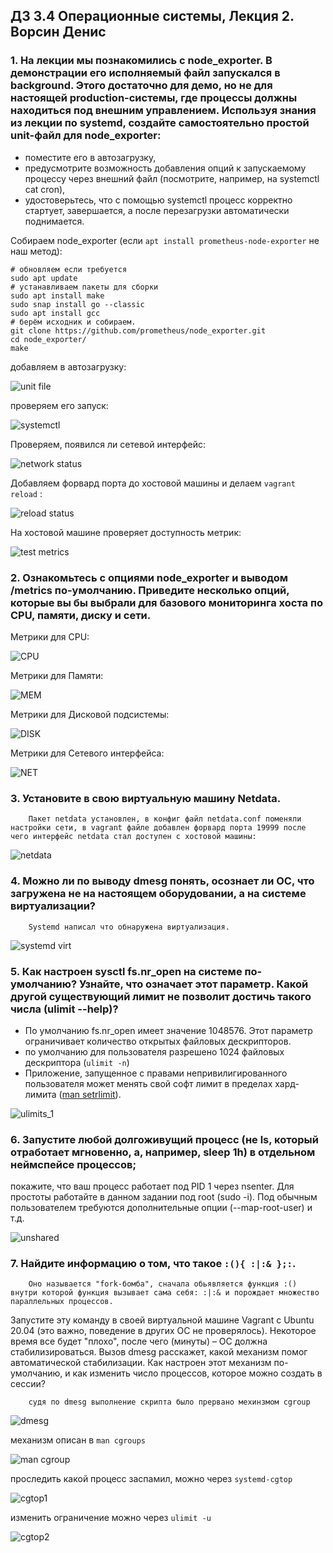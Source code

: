 ## ДЗ 3.4 Операционные системы, Лекция 2. Ворсин Денис 

### 1. На лекции мы познакомились с node_exporter. В демонстрации его исполняемый файл запускался в background. Этого достаточно для демо, но не для настоящей production-системы, где процессы должны находиться под внешним управлением. Используя знания из лекции по systemd, создайте самостоятельно простой unit-файл для node_exporter:
 - поместите его в автозагрузку,
 - предусмотрите возможность добавления опций к запускаемому процессу через внешний файл (посмотрите, например, на systemctl cat cron),
 - удостоверьтесь, что с помощью systemctl процесс корректно стартует, завершается, а после перезагрузки автоматически поднимается.


Собираем node_exporter (если `apt install prometheus-node-exporter` не наш метод): 
```shell
# обновляем если требуется
sudo apt update
# устанавливаем пакеты для сборки
sudo apt install make
sudo snap install go --classic
sudo apt install gcc
# берём исходник и собираем.
git clone https://github.com/prometheus/node_exporter.git
cd node_exporter/
make
```

добавляем в автозагрузку:

![unit file](https://i.ibb.co/fMxjDVH/2021-11-26-13-04-44.jpg)


проверяем его запуск:

![systemctl](https://i.ibb.co/q936kK5/2021-11-26-13-04-24.jpg)


Проверяем, появился ли сетевой интерфейс:

![network status](https://i.ibb.co/KqCGVb9/2021-11-26-13-05-52.jpg)


Добавляем форвард порта до хостовой машины и делаем `vagrant reload` :

![reload status](https://i.ibb.co/j4JkthN/2021-11-26-13-05-25.jpg)


На хостовой машине проверяет доступность метрик:

![test metrics](https://i.ibb.co/Qc72nCL/2021-11-26-13-03-32.jpg)



### 2. Ознакомьтесь с опциями node_exporter и выводом /metrics по-умолчанию. Приведите несколько опций, которые вы бы выбрали для базового мониторинга хоста по CPU, памяти, диску и сети.

Метрики для CPU:

![CPU](https://i.ibb.co/SNWwrVw/2021-11-26-13-11-09.jpg)

Метрики для Памяти:

![MEM](https://i.ibb.co/zF0KTrL/2021-11-26-13-11-24.jpg)

Метрики для Дисковой подсистемы:

![DISK](https://i.ibb.co/zrPv6mP/2021-11-26-13-13-21.jpg)

Метрики для Сетевого интерфейса:

![NET](https://i.ibb.co/rfznMKQ/2021-11-26-13-44-09.jpg)


### 3. Установите в свою виртуальную машину Netdata. 


        Пакет netdata установлен, в конфиг файл netdata.conf поменяли настройки сети, в vagrant файле добавлен форвард порта 19999 после чего интерфейс netdata стал доступен с хостовой машины:

![netdata](https://i.ibb.co/0yT0gZx/2021-11-26-13-49-07.jpg)
  

### 4. Можно ли по выводу dmesg понять, осознает ли ОС, что загружена не на настоящем оборудовании, а на системе виртуализации?


        Systemd написал что обнаружена виртуализация.

![systemd virt](https://i.ibb.co/K6TRW35/2021-11-26-14-07-03.jpg)


### 5. Как настроен sysctl fs.nr_open на системе по-умолчанию? Узнайте, что означает этот параметр. Какой другой существующий лимит не позволит достичь такого числа (ulimit --help)?

 - По умолчанию fs.nr_open имеет значение 1048576. Этот параметр ограничивает количество открытых файловых дескрипторов. 
 - по умолчанию для пользователя разрешено 1024 файловых дескриптора (`ulimit -n`)
 - Приложение, запущенное с правами непривилигированного пользователя может менять свой софт лимит в пределах хард-лимита ([man setrlimit](https://i.ibb.co/86KHcNy/2021-11-26-14-34-06.jpg)). 


![ulimits_1](https://i.ibb.co/pKqJckB/2021-11-26-14-18-31-1.jpg)


### 6. Запустите любой долгоживущий процесс (не ls, который отработает мгновенно, а, например, sleep 1h) в отдельном неймспейсе процессов; 
покажите, что ваш процесс работает под PID 1 через nsenter. Для простоты работайте в данном задании под root (sudo -i). Под обычным пользователем требуются дополнительные опции (--map-root-user) и т.д.
 
![unshared](https://i.ibb.co/HXZKxQF/2021-11-26-15-26-20.jpg)


### 7. Найдите информацию о том, что такое `:(){ :|:& };:`. 


        Оно называется "fork-бомба", сначала обьявляется функция :() внутри которой функция вызывает сама себя: :|:& и порождает множество параллельных процессов.
        
 
 Запустите эту команду в своей виртуальной машине Vagrant с Ubuntu 20.04 (это важно, поведение в других ОС не проверялось). Некоторое время все будет "плохо", после чего (минуты) – ОС должна стабилизироваться. 
 Вызов dmesg расскажет, какой механизм помог автоматической стабилизации. 
 Как настроен этот механизм по-умолчанию, и как изменить число процессов, которое можно создать в сессии?

        судя по dmesg выполнение скрипта было прервано мехинзмом cgroup

![dmesg](https://i.ibb.co/R01cSDJ/2021-11-26-15-42-25.jpg)

механизм описан в `man cgroups`

![man cgroup](https://i.ibb.co/s5FLfdw/2021-11-26-15-44-21.jpg)

проследить какой процесс заспамил, можно через `systemd-cgtop`

![cgtop1](https://i.ibb.co/yq2GsP3/2021-11-26-16-05-44.jpg)

изменить ограничение можно через `ulimit -u`

![cgtop2](https://i.ibb.co/xLnTh45/2021-11-26-15-58-56.jpg)